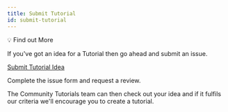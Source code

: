 ```yaml
---
title: Submit Tutorial
id: submit-tutorial
---
```


💡  Find out More

If you've got an idea for a Tutorial then go ahead and submit an issue. 

[Submit Tutorial Idea](https://github.com/Ankr-network/ankr-docs/issues/new?assignees=&labels=&template=propose-new-content.md&title=)

Complete the issue form and request a review.

The Community Tutorials team can then check out your idea and if it fulfils our criteria we'll encourage you to create a tutorial.







